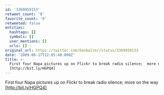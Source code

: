```yaml
---
id: '3369959153'
retweet_count: '0'
favorite_count: '0'
retweeted: false
entities:
  hashtags: []
  symbols: []
  user_mentions: []
  urls: []
original_url: https://twitter.com/benbalter/status/3369959153
date: '2009-08-17T22:05:48.000Z'
title: >-
  First four Napa pictures up on Flickr to break radio silence;  more on the way
  [http://bit.ly/HGPQ4]
---
```


First four Napa pictures up on Flickr to break radio silence;  more on the way [http://bit.ly/HGPQ4]